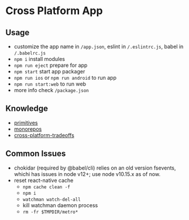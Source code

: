 # Cross Platform App

## Usage

- customize the app name in `/app.json`, eslint in `/.eslintrc.js`, babel in `/.babelrc.js`
- `npm i` install modules
- `npm run eject` prepare for app
- `npm start` start app packager
- `npm run ios` or `npm run android` to run app
- `npm run start:web` to run web
- more info check `/package.json`

## Knowledge

- [primitives](https://hackernoon.com/building-cross-platform-applications-with-a-universal-component-library-e6292ca9a15)
- [monorepos](https://hackernoon.com/4-ways-to-go-monorepo-in-2019-ea5d19fc1f08)
- [cross-platform-tradeoffs](https://github.com/necolas/react-native-web/issues/1215)

## Common Issues

- chokidar (required by @babel/cli) relies on an old version fsevents, whichi has issues in node v12+; use node v10.15.x as of now.
- reset react-native cache
  - `npm cache clean -f`
  - `npm i`
  - `watchman watch-del-all`
  - kill watchman daemon process
  - `rm -fr $TMPDIR/metro*`